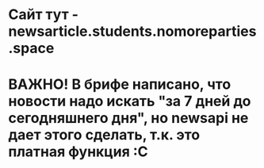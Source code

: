 # Сайт тут - newsarticle.students.nomoreparties.space

# ВАЖНО! В брифе написано, что новости надо искать "за 7 дней до сегодняшнего дня", но newsapi не дает этого сделать, т.к. это платная функция :С


